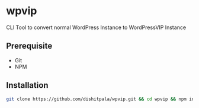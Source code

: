 # wpvip
CLI Tool to convert normal WordPress Instance to WordPressVIP Instance

## Prerequisite

- Git
- NPM

## Installation

```bash
git clone https://github.com/dishitpala/wpvip.git && cd wpvip && npm install -g
```